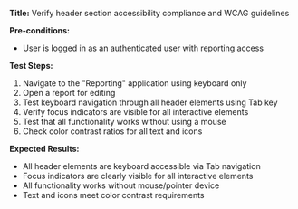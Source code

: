 **Title:** Verify header section accessibility compliance and WCAG guidelines

**Pre-conditions:**
* User is logged in as an authenticated user with reporting access

**Test Steps:**
1. Navigate to the "Reporting" application using keyboard only
2. Open a report for editing
3. Test keyboard navigation through all header elements using Tab key
4. Verify focus indicators are visible for all interactive elements
5. Test that all functionality works without using a mouse
6. Check color contrast ratios for all text and icons

**Expected Results:**
* All header elements are keyboard accessible via Tab navigation
* Focus indicators are clearly visible for all interactive elements
* All functionality works without mouse/pointer device
* Text and icons meet color contrast requirements